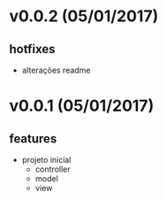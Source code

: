 v0.0.2 (05/01/2017)
==================
## hotfixes
- alterações readme
	
v0.0.1 (05/01/2017)
===================
## features
- projeto inicial
	- controller 
	- model
	- view